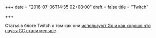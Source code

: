 +++
date = "2016-07-06T14:35:02+03:00"
draft = false
title = "Twitch"

+++

<p>Статья в блоге&nbsp;Twitch о том как они <a href="https://blog.twitch.tv/gos-march-to-low-latency-gc-a6fa96f06eb7#.oo6d3gozp">используют Go и как хорошо что паузы GC стали меньше</a>.</p>

